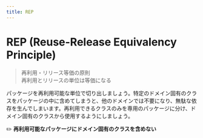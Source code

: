 ```yaml
---
title: REP
---
```


# REP (Reuse-Release Equivalency Principle)
> 再利用・リリース等価の原則  
> 再利用とリリースの単位は等価になる

パッケージを再利用可能な単位で切り出しましょう。特定のドメイン固有のクラスをパッケージの中に含めてしまうと、他のドメインでは不要になり、無駄な依存を生んでしまいます。再利用できるクラスのみを専用のパッケージに分け、ドメイン固有のクラスから使用するようにしましょう。

:pencil2: **再利用可能なパッケージにドメイン固有のクラスを含めない**

